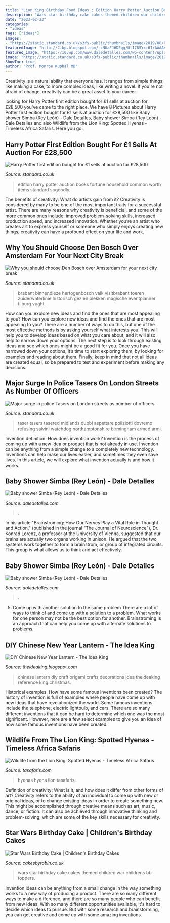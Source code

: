 ```yaml
---
title: "Lion King Birthday Food Ideas : Edition Harry Potter Auction Books Fortune Household Common Worth Items Standard Sogoodly"
description: "Wars star birthday cake cakes themed children war childrens bb toppers"
date: "2023-02-23"
categories:
- "ideas"
tags: ["ideas"]
images:
- "https://static.standard.co.uk/s3fs-public/thumbnails/image/2019/08/01/08/Harry-Potter-auction.jpg"
featuredImage: "http://2.bp.blogspot.com/-cNUaFJ6DEqg/UtI785Yxi6I/AAAAAAAAIn0/V4d8E-btGf8/s1600/15.jpg"
featured_image: "https://i0.wp.com/www.daledetalles.com/wp-content/uploads/2016/07/baby-shower-simba4.jpg"
image: "https://static.standard.co.uk/s3fs-public/thumbnails/image/2019/10/11/10/Den-Bosch.jpg"
ShowToc: true
author: "Prof. Monroe Kuphal MD"
---
```



Creativity is a natural ability that everyone has. It ranges from simple things, like making a cake, to more complex ideas, like writing a novel. If you're not afraid of change, creativity can be a great asset to your career.

	

		
looking for Harry Potter first edition bought for £1 sells at auction for £28,500 you've came to the right place. We have 8 Pictures about Harry Potter first edition bought for £1 sells at auction for £28,500 like Baby shower Simba (Rey León) - Dale Detalles, Baby shower Simba (Rey León) - Dale Detalles and also Wildlife from the Lion King: Spotted Hyenas - Timeless Africa Safaris. Here you go:
		
    
## Harry Potter First Edition Bought For £1 Sells At Auction For £28,500

<img loading=lazy src="https://static.standard.co.uk/s3fs-public/thumbnails/image/2019/08/01/08/Harry-Potter-auction.jpg" onerror="this.onerror=null;this.src='https://tse3.mm.bing.net/th?id=OIP.WNmnSBBbev2mdl2P9KQZXQHaEX&amp;pid=15.1';" alt="Harry Potter first edition bought for £1 sells at auction for £28,500">

_Source: standard.co.uk_

>edition harry potter auction books fortune household common worth items standard sogoodly. 

	

The benefits of creativity: What do artists gain from it?
Creativity is considered by many to be one of the most important traits for a successful artist. There are many reasons why creativity is beneficial, and some of the more common ones include: improved problem-solving skills, increased production speed, and increased innovation. Whether you’re an artist who creates art to express yourself or someone who simply enjoys creating new things, creativity can have a profound effect on your life and work.

    
## Why You Should Choose Den Bosch Over Amsterdam For Your Next City Break

<img loading=lazy src="https://static.standard.co.uk/s3fs-public/thumbnails/image/2019/10/11/10/Den-Bosch.jpg" onerror="this.onerror=null;this.src='https://tse3.mm.bing.net/th?id=OIP.RrPWTc9tfyRJLnjtkuTSZAHaE8&amp;pid=15.1';" alt="Why you should choose Den Bosch over Amsterdam for your next city break">

_Source: standard.co.uk_

>brabant binnendieze hertogenbosch valk visitbrabant toeren zuiderwaterlinie historisch gezien plekken magische eventplanner tilburg vught. 

	

How can you explore new ideas and find the ones that are most appealing to you?
How can you explore new ideas and find the ones that are most appealing to you? There are a number of ways to do this, but one of the most effective methods is by asking yourself what interests you. This will help you to develop ideas based on what you care about, and it will also help to narrow down your options. The next step is to look through existing ideas and see which ones might be a good fit for you. Once you have narrowed down your options, it’s time to start exploring them, by looking for examples and reading about them. Finally, keep in mind that not all ideas are created equal, so be prepared to test and experiment before making any decisions.

    
## Major Surge In Police Tasers On London Streets As Number Of Officers

<img loading=lazy src="https://static.standard.co.uk/s3fs-public/thumbnails/image/2019/10/03/12/Police-taser.jpg" onerror="this.onerror=null;this.src='https://tse2.mm.bing.net/th?id=OIP.AmzKQxqiBPmFgwt9fSKyFgHaE7&amp;pid=15.1';" alt="Major surge in police Tasers on London streets as number of officers">

_Source: standard.co.uk_

>taser tasers tasered midlands dubbi aspettare poliziotti dovremo refusing salvini watchdog northamptonshire birmingham armed armi. 

	

Invention definition: How does invention work?
Invention is the process of coming up with a new idea or product that is not already in use. Invention can be anything from a simple change to a completely new technology. Inventions can help make our lives easier, and sometimes they even save lives. In this article, we will explore what invention actually is and how it works.

    
## Baby Shower Simba (Rey León) - Dale Detalles

<img loading=lazy src="https://i1.wp.com/www.daledetalles.com/wp-content/uploads/2016/07/baby-shower-simba9.jpg" onerror="this.onerror=null;this.src='https://tse4.mm.bing.net/th?id=OIP.hIWwVo0E3AbJxJ3yuZHBtgHaLL&amp;pid=15.1';" alt="Baby shower Simba (Rey León) - Dale Detalles">

_Source: daledetalles.com_

>. 

	

In his article "Brainstroming: How Our Nerves Play a Vital Role in Thought and Action," (published in the journal "The Journal of Neuroscience"), Dr. Konrad Lorenz, a professor at the University of Vienna, suggested that our brains are actually two organs working in unison. He argued that the two systems work together to form a brainstrom, or group of integrated circuits. This group is what allows us to think and act effectively.

    
## Baby Shower Simba (Rey León) - Dale Detalles

<img loading=lazy src="https://i0.wp.com/www.daledetalles.com/wp-content/uploads/2016/07/baby-shower-simba4.jpg" onerror="this.onerror=null;this.src='https://tse2.mm.bing.net/th?id=OIP.HZ-8LaHvDd-k4_XEyda1hwHaLH&amp;pid=15.1';" alt="Baby shower Simba (Rey León) - Dale Detalles">

_Source: daledetalles.com_

>. 

	

5. Come up with another solution to the same problem
There are a lot of ways to think of and come up with a solution to a problem. What works for one person may not be the best option for another. Brainstroming is an approach that can help you come up with alternate solutions to problems.

    
## DIY Chinese New Year Lantern - The Idea King

<img loading=lazy src="http://2.bp.blogspot.com/-cNUaFJ6DEqg/UtI785Yxi6I/AAAAAAAAIn0/V4d8E-btGf8/s1600/15.jpg" onerror="this.onerror=null;this.src='https://tse3.mm.bing.net/th?id=OIP.YYPNQGheyVAewFeVEZ-NJAHaJ4&amp;pid=15.1';" alt="DIY Chinese New Year Lantern - The Idea King">

_Source: theideaking.blogspot.com_

>chinese lantern diy craft origami crafts decorations idea theideaking reference king christmas. 

	

Historical examples: How have some famous inventions been created?
The history of invention is full of examples where people have come up with new ideas that have revolutionized the world. Some famous inventions include the telephone, electric lightbulb, and cars. There are so many different inventions that it can be hard to determine which one was the most significant. However, here are a few select examples to give you an idea of how some famous inventions have been created.

    
## Wildlife From The Lion King: Spotted Hyenas - Timeless Africa Safaris

<img loading=lazy src="https://www.tasafaris.com/wp-content/uploads/2019/08/spotted_hyena_3-800x534.jpg" onerror="this.onerror=null;this.src='https://tse3.mm.bing.net/th?id=OIP.tntem01xhKihKG9bbulGEwHaE8&amp;pid=15.1';" alt="Wildlife from the Lion King: Spotted Hyenas - Timeless Africa Safaris">

_Source: tasafaris.com_

>hyenas hyena lion tasafaris. 

	

Definition of creativity: What is it, and how does it differ from other forms of art?
Creativity refers to the ability of an individual to come up with new or original ideas, or to change existing ideas in order to create something new. This might be accomplished through creative means such as art, music, dance, or fiction. It can also be achieved through innovative thinking and problem-solving, which are some of the key skills necessary for creativity.

    
## Star Wars Birthday Cake | Children&#039;s Birthday Cakes

<img loading=lazy src="https://www.cakesbyrobin.co.uk/assets/BB-8-R2D2-and-Chewbacca.jpg" onerror="this.onerror=null;this.src='https://tse2.mm.bing.net/th?id=OIP.pQImwL48RexweRZ--RG_GwHaID&amp;pid=15.1';" alt="Star Wars Birthday Cake | Children&#039;s Birthday Cakes">

_Source: cakesbyrobin.co.uk_

>wars star birthday cake cakes themed children war childrens bb toppers. 

	

Invention ideas can be anything from a small change in the way something works to a new way of producing a product. There are so many different ways to make a difference, and there are so many people who can benefit from new ideas. With so many different opportunities available, it's hard to decide which ideas to pursue. But with some research and brainstorming, you can get creative and come up with some amazing inventions.

